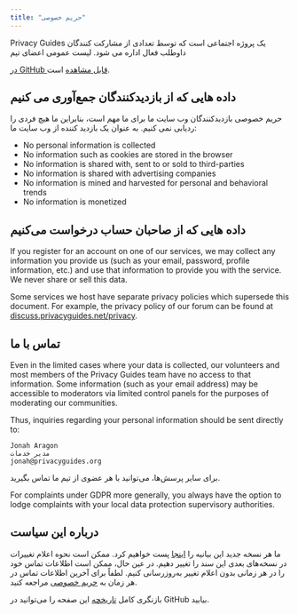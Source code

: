 ```yaml
---
title: "حریم خصوصی"
---
```


Privacy Guides یک پروژه اجتماعی است که توسط تعدادی از مشارکت کنندگان داوطلب فعال اداره می شود. لیست عمومی اعضای تیم

[در GitHub قابل مشاهده](https://github.com/orgs/privacyguides/people) است.</p> 



## داده هایی که از بازدیدکنندگان جمع‌آوری می کنیم

حریم خصوصی بازدیدکنندگان وب سایت ما برای ما مهم است، بنابراین ما هیچ فردی را ردیابی نمی کنیم. به عنوان یک بازدید کننده از وب سایت ما:

- No personal information is collected
- No information such as cookies are stored in the browser
- No information is shared with, sent to or sold to third-parties
- No information is shared with advertising companies
- No information is mined and harvested for personal and behavioral trends
- No information is monetized



## داده هایی که از صاحبان حساب درخواست می‌کنیم

If you register for an account on one of our services, we may collect any information you provide us (such as your email, password, profile information, etc.) and use that information to provide you with the service. We never share or sell this data.

Some services we host have separate privacy policies which supersede this document. For example, the privacy policy of our forum can be found at [discuss.privacyguides.net/privacy](https://discuss.privacyguides.net/privacy).



## تماس با ما

Even in the limited cases where your data is collected, our volunteers and most members of the Privacy Guides team have no access to that information. Some information (such as your email address) may be accessible to moderators via limited control panels for the purposes of moderating our communities.

Thus, inquiries regarding your personal information should be sent directly to:



```text
Jonah Aragon
مدیر خدمات
jonah@privacyguides.org
```


برای سایر پرسش‌ها، می‌توانید با هر عضوی از تیم ما تماس بگیرید.

For complaints under GDPR more generally, you always have the option to lodge complaints with your local data protection supervisory authorities.



## درباره این سیاست

ما هر نسخه جدید این بیانیه را [اینجا](privacy-policy.md) پست خواهیم کرد. ممکن است نحوه اعلام تغییرات در نسخه‌های بعدی این سند را تغییر دهیم. در عین حال، ممکن است اطلاعات تماس خود را در هر زمانی بدون اعلام تغییر به‌روزرسانی کنیم. لطفاً برای آخرین اطلاعات تماس در هر زمان به [حریم خصوصی](privacy-policy.md) مراجعه کنید.

بازنگری کامل [تاریخچه](https://github.com/privacyguides/privacyguides.org/commits/main/docs/about/privacy-policy.md) این صفحه را می‌توانید در GitHub بیابید.

